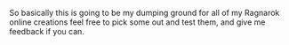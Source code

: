So basically this is going to be my dumping ground for all of my Ragnarok online creations feel free to pick some out and test them, and give me feedback if you can.